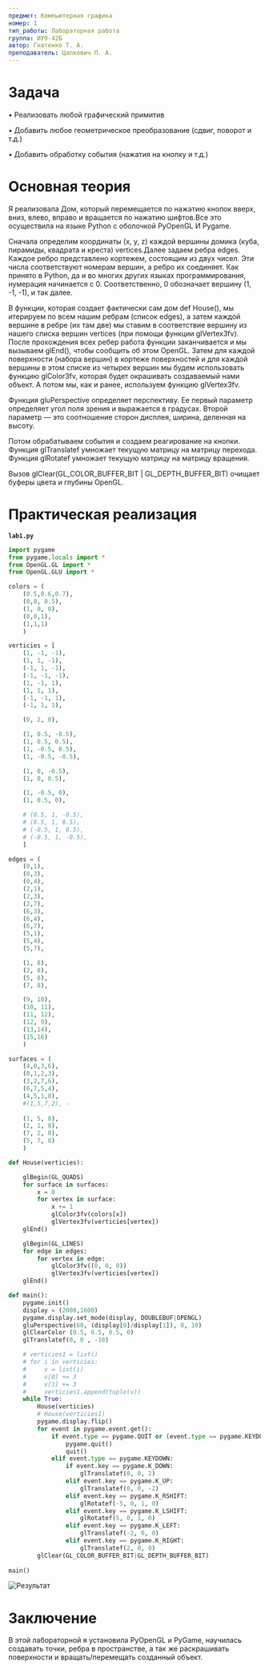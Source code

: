 ```yaml
---
предмет: Компьютерная графика
номер: 1
тип_работы: Лабораторная работа
группа: ИУ9-42Б
автор: Гнатенко Т. А.
преподаватель: Цалкович П. А.
---
```


# Задача

• Реализовать любой графический примитив

• Добавить любое геометрическое преобразование (сдвиг, поворот и т.д.)

• Добавить обработку события (нажатия на кнопку и т.д.)

# Основная теория

Я реализовала Дом, который перемещается по нажатию кнопок вверх, вниз, влево, вправо и вращается по нажатию шифтов.Все это осуществила на языке Python с оболочкой PyOpenGL И Pygame.

Сначала определим координаты (x, y, z) каждой вершины домика (куба, пирамиды, квадрата и креста) vertices.Далее задаем ребра edges. Каждое ребро представлено кортежем, состоящим из двух чисел. Эти числа соответствуют номерам вершин, а ребро их соединяет. Как принято в Python, да и во многих других языках программирования, нумерация начинается с 0. Соответственно, 0 обозначает вершину (1, -1, -1), и так далее.

В функции, которая создает фактически сам дом def House(), мы итерируем по всем нашим ребрам (список edges), а затем каждой вершине в ребре (их там две) мы ставим в соответствие вершину из нашего списка вершин vertices (при помощи функции glVertex3fv). После прохождения всех ребер работа функции заканчивается и мы вызываем glEnd(), чтобы сообщить об этом OpenGL.
Затем для каждой поверхности (набора вершин) в кортеже поверхностей и для каждой вершины в этом списке из четырех вершин мы будем использовать функцию glColor3fv, которая будет окрашивать создаваемый нами объект. А потом мы, как и ранее, используем функцию glVertex3fv.

Функция gluPerspective определяет перспективу. Ее первый параметр определяет угол поля зрения и выражается в градусах. Второй параметр — это соотношение сторон дисплея, ширина, деленная на высоту.

Потом обрабатываем события и создаем реагирование на кнопки.
Функция glTranslatef умножает текущую матрицу на матрицу перехода.
Функция glRotatef умножает текущую матрицу на матрицу вращения.

Вызов glClear(GL_COLOR_BUFFER_BIT | GL_DEPTH_BUFFER_BIT) очищает буферы цвета и глубины OpenGL.

# Практическая реализация

**`lab1.py`**
```py
import pygame
from pygame.locals import *
from OpenGL.GL import *
from OpenGL.GLU import *

colors = (
    (0.5,0.6,0.7),
    (0,0, 0.5),
    (1, 0, 0),
    (0,0,1),
    (1,1,1)
    )

verticies = [
    (1, -1, -1),
    (1, 1, -1),
    (-1, 1, -1),
    (-1, -1, -1),
    (1, -1, 1),
    (1, 1, 1),
    (-1, -1, 1),
    (-1, 1, 1),

    (0, 2, 0),

    (1, 0.5, -0.5),
    (1, 0.5, 0.5),
    (1, -0.5, 0.5),
    (1, -0.5, -0.5),

    (1, 0, -0.5),
    (1, 0, 0.5),

    (1, -0.5, 0),
    (1, 0.5, 0),

    # (0.5, 1, -0.5),
    # (0.5, 1, 0.5),
    # (-0.5, 1, 0.5),
    # (-0.5, 1, -0.5),
    ]

edges = (
    (0,1),
    (0,3),
    (0,4),
    (2,1),
    (2,3),
    (2,7),
    (6,3),
    (6,4),
    (6,7),
    (5,1),
    (5,4),
    (5,7),

    (1, 8),
    (2, 8),
    (5, 8),
    (7, 8),

    (9, 10),
    (10, 11),
    (11, 12),
    (12, 9),
    (13,14),
    (15,16)
    )

surfaces = (
    (4,0,3,6),
    (0,1,2,3),
    (3,2,7,6),
    (6,7,5,4),
    (4,5,1,0),
    #(1,5,7,2), -
    
    (1, 5, 8),
    (2, 1, 8),
    (7, 2, 8),
    (5, 7, 8)
    )

def House(verticies):

    glBegin(GL_QUADS)
    for surface in surfaces:
        x = 0
        for vertex in surface:
            x += 1
            glColor3fv(colors[x])
            glVertex3fv(verticies[vertex])
    glEnd()

    glBegin(GL_LINES)
    for edge in edges:
        for vertex in edge:
            glColor3fv((0, 0, 0))
            glVertex3fv(verticies[vertex])
    glEnd()

def main():
    pygame.init()
    display = (2000,1600)
    pygame.display.set_mode(display, DOUBLEBUF|OPENGL)
    gluPerspective(60, (display[0]/display[1]), 0, 10)
    glClearColor (0.5, 0.5, 0.5, 0)
    glTranslatef(0, 0 , -10)

    # verticies1 = list()
    # for i in verticies:
    #     v = list(i)
    #     v[0] += 3
    #     v[1] += 3
    #     verticies1.append(tuple(v))
    while True:
        House(verticies)
        # House(verticies1)
        pygame.display.flip()
        for event in pygame.event.get():
            if event.type == pygame.QUIT or (event.type == pygame.KEYDOWN and event.key == pygame.K_0):
                pygame.quit()
                quit()
            elif event.type == pygame.KEYDOWN:
                if event.key == pygame.K_DOWN:   
                    glTranslatef(0, 0, 2)
                elif event.key == pygame.K_UP:
                    glTranslatef(0, 0, -2)
                elif event.key == pygame.K_RSHIFT:
                    glRotatef(-5, 0, 1, 0)
                elif event.key == pygame.K_LSHIFT:
                    glRotatef(5, 0, 1, 0)
                elif event.key == pygame.K_LEFT:
                    glTranslatef(-2, 0, 0)
                elif event.key == pygame.K_RIGHT:
                    glTranslatef(2, 0, 0)
        glClear(GL_COLOR_BUFFER_BIT|GL_DEPTH_BUFFER_BIT)
        
main() 
```

![Результат](pics/lab1.png)

# Заключение 

В этой лабораторной я установила PyOpenGL и PyGame, научилась создавать точки, ребра в пространстве, а так же раскрашивать поверхности и вращать/перемещать созданный объект.